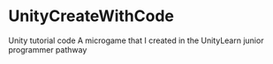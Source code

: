 # UnityCreateWithCode
Unity tutorial code
A microgame that I created in the UnityLearn junior programmer pathway 
